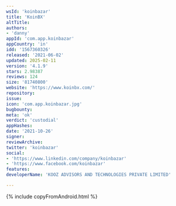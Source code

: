 ```yaml
---
wsId: 'koinbazar'
title: 'KoinBX'
altTitle: 
authors:
- 'danny'
appId: 'com.app.koinbazar'
appCountry: 'in'
idd: '1567360326'
released: '2021-06-02'
updated: 2025-02-11
version: '4.1.9'
stars: 2.98387
reviews: 124
size: '81740800'
website: 'https://www.koinbx.com/'
repository: 
issue: 
icon: 'com.app.koinbazar.jpg'
bugbounty: 
meta: 'ok'
verdict: 'custodial'
appHashes: 
date: '2021-10-26'
signer: 
reviewArchive: 
twitter: 'koinbazar'
social:
- 'https://www.linkedin.com/company/koinbazar'
- 'https://www.facebook.com/koinbazar'
features: 
developerName: 'KOOZ ADVISORS AND TECHNOLOGIES PRIVATE LIMITED'

---
```


{% include copyFromAndroid.html %}
